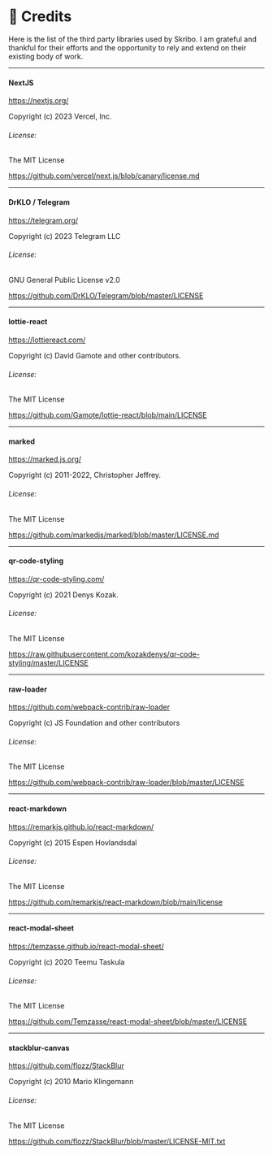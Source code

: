 # 📃 **Credits**

Here is the list of the third party libraries used by Skribo. I am grateful and thankful for their efforts and the opportunity to rely and extend on their existing body of work.

---

#### NextJS
https://nextjs.org/

Copyright (c) 2023 Vercel, Inc.

###### License:
The MIT License

https://github.com/vercel/next.js/blob/canary/license.md

---

#### DrKLO / Telegram

https://telegram.org/

Copyright (c) 2023 Telegram LLC

###### License:
GNU General Public License v2.0

https://github.com/DrKLO/Telegram/blob/master/LICENSE

---

#### lottie-react
https://lottiereact.com/

Copyright (c) David Gamote and other contributors.

###### License:
The MIT License

https://github.com/Gamote/lottie-react/blob/main/LICENSE

---

#### marked
https://marked.js.org/

Copyright (c) 2011-2022, Christopher Jeffrey.

###### License:
The MIT License

https://github.com/markedjs/marked/blob/master/LICENSE.md

---

#### qr-code-styling
https://qr-code-styling.com/

Copyright (c) 2021 Denys Kozak.

###### License:
The MIT License

https://raw.githubusercontent.com/kozakdenys/qr-code-styling/master/LICENSE

---

#### raw-loader
https://github.com/webpack-contrib/raw-loader

Copyright (c) JS Foundation and other contributors

###### License:
The MIT License

https://github.com/webpack-contrib/raw-loader/blob/master/LICENSE

---

#### react-markdown
https://remarkjs.github.io/react-markdown/

Copyright (c) 2015 Espen Hovlandsdal

###### License:
The MIT License

https://github.com/remarkjs/react-markdown/blob/main/license

---

#### react-modal-sheet
https://temzasse.github.io/react-modal-sheet/

Copyright (c) 2020 Teemu Taskula

###### License:
The MIT License

https://github.com/Temzasse/react-modal-sheet/blob/master/LICENSE

---

#### stackblur-canvas
https://github.com/flozz/StackBlur

Copyright (c) 2010 Mario Klingemann

###### License:
The MIT License

https://github.com/flozz/StackBlur/blob/master/LICENSE-MIT.txt
